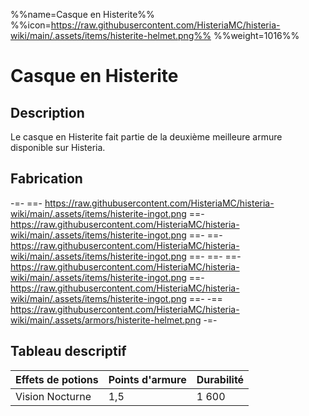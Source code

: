 %%name=Casque en Histerite%%
%%icon=https://raw.githubusercontent.com/HisteriaMC/histeria-wiki/main/.assets/items/histerite-helmet.png%%
%%weight=1016%%

# Casque en Histerite

## Description

Le casque en Histerite fait partie de la deuxième meilleure armure disponible sur Histeria.

## Fabrication

-=-
 ==- https://raw.githubusercontent.com/HisteriaMC/histeria-wiki/main/.assets/items/histerite-ingot.png
 ==- https://raw.githubusercontent.com/HisteriaMC/histeria-wiki/main/.assets/items/histerite-ingot.png
 ==- 
 ==- https://raw.githubusercontent.com/HisteriaMC/histeria-wiki/main/.assets/items/histerite-ingot.png
 ==- 
 ==- 
 ==- https://raw.githubusercontent.com/HisteriaMC/histeria-wiki/main/.assets/items/histerite-ingot.png
 ==- https://raw.githubusercontent.com/HisteriaMC/histeria-wiki/main/.assets/items/histerite-ingot.png
 ==- 
 -== https://raw.githubusercontent.com/HisteriaMC/histeria-wiki/main/.assets/armors/histerite-helmet.png
-=-

## Tableau descriptif

| Effets de potions | Points d'armure | Durabilité |
| ----------------- |-----------------|------------|
| Vision Nocturne   | 1,5             | 1 600      |